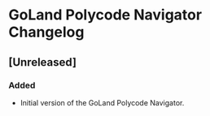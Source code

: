 # GoLand Polycode Navigator Changelog

## [Unreleased]

### Added
- Initial version of the GoLand Polycode Navigator.
